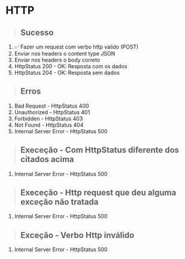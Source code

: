 # HTTP

> ## Sucesso
1. ✅ Fazer um request com verbo http valido (POST)
2. Enviar nos headers o content type JSON
3. Enviar nos headers o body correto
4. HttpStatus 200 - OK: Resposta com os dados
5. HttpStatus 204 - OK: Resposta sem dados

> ## Erros
1. Bad Request - HttpStatus 400
2. Unauthorized - HttpStatus 401
3. Forbidden - HttpStatus 403
4. Not Found - HttpStatus 404
5. Internal Server Error - HttpStatus 500

> ## Execeção - Com HttpStatus diferente dos citados acima
1. Internal Server Error - HttpStatus 500

> ## Execeção - Http request que deu alguma exceção não tratada
1. Internal Server Error - HttpStatus 500

> ## Exceção - Verbo Http inválido
1. Internal Server Error - HttpStatus 500
